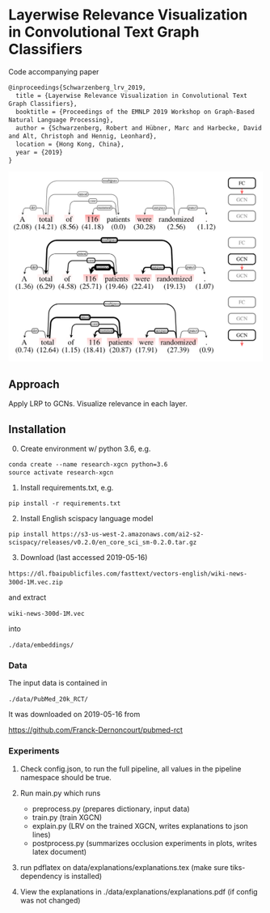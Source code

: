 # Layerwise Relevance Visualization in Convolutional Text Graph Classifiers 
Code accompanying paper
```
@inproceedings{Schwarzenberg_lrv_2019,
  title = {Layerwise Relevance Visualization in Convolutional Text Graph Classifiers},
  booktitle = {Proceedings of the EMNLP 2019 Workshop on Graph-Based Natural Language Processing},
  author = {Schwarzenberg, Robert and Hübner, Marc and Harbecke, David and Alt, Christoph and Hennig, Leonhard},
  location = {Hong Kong, China},
  year = {2019}
}
```
![screenshot](https://github.com/DFKI-NLP/lrv/blob/master/data/explanations/lrv.png)
## Approach

Apply LRP to GCNs. Visualize relevance in each layer.

## Installation 
0. Create environment w/ python 3.6, e.g. 
```
conda create --name research-xgcn python=3.6
source activate research-xgcn
```

1. Install requirements.txt, e.g. 

```
pip install -r requirements.txt 
```

2. Install English scispacy language model

```
pip install https://s3-us-west-2.amazonaws.com/ai2-s2-scispacy/releases/v0.2.0/en_core_sci_sm-0.2.0.tar.gz
```

3. Download (last accessed 2019-05-16)

```https://dl.fbaipublicfiles.com/fasttext/vectors-english/wiki-news-300d-1M.vec.zip```

and extract

```wiki-news-300d-1M.vec```

into 

```./data/embeddings/``` 

### Data

The input data is contained in 

```./data/PubMed_20k_RCT/```  

It was downloaded on 2019-05-16 from 

https://github.com/Franck-Dernoncourt/pubmed-rct

### Experiments 
1. Check config.json, to run the full pipeline, all values in the pipeline namespace should be true.
2. Run main.py which runs 
    - preprocess.py (prepares dictionary, input data)
    - train.py (train XGCN)
    - explain.py (LRV on the trained XGCN, writes explanations to json lines)
    - postprocess.py (summarizes occlusion experiments in plots, writes latex document)

3. run pdflatex on data/explanations/explanations.tex (make sure tiks-dependency is installed)
4. View the explanations in ./data/explanations/explanations.pdf (if config was not changed)




